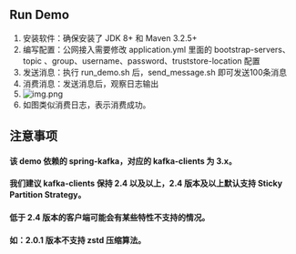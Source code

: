 ## Run Demo
1. 安装软件：确保安装了 JDK 8+ 和 Maven 3.2.5+
2. 编写配置：公网接入需要修改 application.yml 里面的 bootstrap-servers、 topic 、group、username、password、truststore-location 配置
3. 发送消息：执行 run_demo.sh 后，send_message.sh 即可发送100条消息
4. 消费消息：发送消息后，观察日志输出
5. ![img.png](img.png)
6. 如图类似消费日志，表示消费成功。



## 注意事项
#### 该 demo 依赖的 spring-kafka，对应的 kafka-clients 为 3.x。
#### 我们建议 kafka-clients 保持 2.4 以及以上，2.4 版本及以上默认支持 Sticky Partition Strategy。
#### 低于 2.4 版本的客户端可能会有某些特性不支持的情况。
#### 如：2.0.1 版本不支持 zstd 压缩算法。









	


